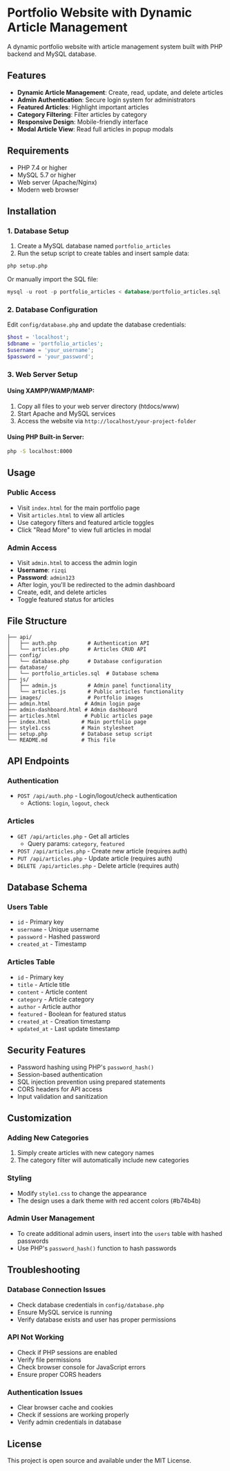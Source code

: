 # Portfolio Website with Dynamic Article Management

A dynamic portfolio website with article management system built with PHP backend and MySQL database.

## Features

- **Dynamic Article Management**: Create, read, update, and delete articles
- **Admin Authentication**: Secure login system for administrators
- **Featured Articles**: Highlight important articles
- **Category Filtering**: Filter articles by category
- **Responsive Design**: Mobile-friendly interface
- **Modal Article View**: Read full articles in popup modals

## Requirements

- PHP 7.4 or higher
- MySQL 5.7 or higher
- Web server (Apache/Nginx)
- Modern web browser

## Installation

### 1. Database Setup

1. Create a MySQL database named `portfolio_articles`
2. Run the setup script to create tables and insert sample data:

```bash
php setup.php
```

Or manually import the SQL file:
```sql
mysql -u root -p portfolio_articles < database/portfolio_articles.sql
```

### 2. Database Configuration

Edit `config/database.php` and update the database credentials:

```php
$host = 'localhost';
$dbname = 'portfolio_articles';
$username = 'your_username';
$password = 'your_password';
```

### 3. Web Server Setup

#### Using XAMPP/WAMP/MAMP:
1. Copy all files to your web server directory (htdocs/www)
2. Start Apache and MySQL services
3. Access the website via `http://localhost/your-project-folder`

#### Using PHP Built-in Server:
```bash
php -S localhost:8000
```

## Usage

### Public Access
- Visit `index.html` for the main portfolio page
- Visit `articles.html` to view all articles
- Use category filters and featured article toggles
- Click "Read More" to view full articles in modal

### Admin Access
- Visit `admin.html` to access the admin login
- **Username**: `rizqi`
- **Password**: `admin123`
- After login, you'll be redirected to the admin dashboard
- Create, edit, and delete articles
- Toggle featured status for articles

## File Structure

```
├── api/
│   ├── auth.php          # Authentication API
│   └── articles.php      # Articles CRUD API
├── config/
│   └── database.php      # Database configuration
├── database/
│   └── portfolio_articles.sql  # Database schema
├── js/
│   ├── admin.js          # Admin panel functionality
│   └── articles.js       # Public articles functionality
├── images/               # Portfolio images
├── admin.html           # Admin login page
├── admin-dashboard.html # Admin dashboard
├── articles.html        # Public articles page
├── index.html          # Main portfolio page
├── style1.css          # Main stylesheet
├── setup.php           # Database setup script
└── README.md           # This file
```

## API Endpoints

### Authentication
- `POST /api/auth.php` - Login/logout/check authentication
  - Actions: `login`, `logout`, `check`

### Articles
- `GET /api/articles.php` - Get all articles
  - Query params: `category`, `featured`
- `POST /api/articles.php` - Create new article (requires auth)
- `PUT /api/articles.php` - Update article (requires auth)
- `DELETE /api/articles.php` - Delete article (requires auth)

## Database Schema

### Users Table
- `id` - Primary key
- `username` - Unique username
- `password` - Hashed password
- `created_at` - Timestamp

### Articles Table
- `id` - Primary key
- `title` - Article title
- `content` - Article content
- `category` - Article category
- `author` - Article author
- `featured` - Boolean for featured status
- `created_at` - Creation timestamp
- `updated_at` - Last update timestamp

## Security Features

- Password hashing using PHP's `password_hash()`
- Session-based authentication
- SQL injection prevention using prepared statements
- CORS headers for API access
- Input validation and sanitization

## Customization

### Adding New Categories
1. Simply create articles with new category names
2. The category filter will automatically include new categories

### Styling
- Modify `style1.css` to change the appearance
- The design uses a dark theme with red accent colors (#b74b4b)

### Admin User Management
- To create additional admin users, insert into the `users` table with hashed passwords
- Use PHP's `password_hash()` function to hash passwords

## Troubleshooting

### Database Connection Issues
- Check database credentials in `config/database.php`
- Ensure MySQL service is running
- Verify database exists and user has proper permissions

### API Not Working
- Check if PHP sessions are enabled
- Verify file permissions
- Check browser console for JavaScript errors
- Ensure proper CORS headers

### Authentication Issues
- Clear browser cache and cookies
- Check if sessions are working properly
- Verify admin credentials in database

## License

This project is open source and available under the MIT License.

